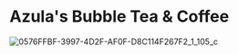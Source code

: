 # Azula's Bubble Tea & Coffee
![0576FFBF-3997-4D2F-AF0F-D8C114F267F2_1_105_c](https://github.com/joelhenningsen/azulastea/assets/117242786/eab95774-3fb3-4281-bcce-f35f6d9f1a90)
